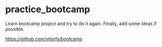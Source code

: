 # practice_bootcamp
Learn bootcamp project and try to do it again. Finally, add some ideas if possible. 

https://github.com/vitorfs/bootcamp
